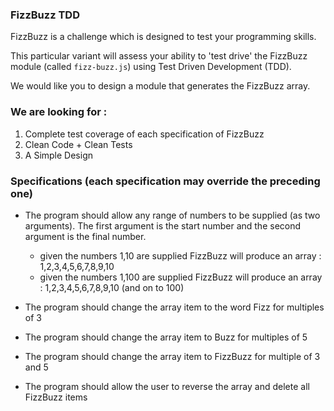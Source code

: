 ### FizzBuzz TDD ###

FizzBuzz is a challenge which is designed to test your programming skills.

This particular variant will assess your ability to 'test drive' the FizzBuzz module (called ```fizz-buzz.js```) using Test Driven Development (TDD).

We would like you to design a module that generates the FizzBuzz array.

### We are looking for : ###

1) Complete test coverage of each specification of FizzBuzz
2) Clean Code + Clean Tests
3) A Simple Design

### Specifications (each specification may override the preceding one) ###

- The program should allow any range of numbers to be supplied (as two arguments). The first argument is the start number and the second argument is the final number.
    - given the numbers 1,10 are supplied FizzBuzz will produce an array : 1,2,3,4,5,6,7,8,9,10
    - given the numbers 1,100 are supplied FizzBuzz will produce an array : 1,2,3,4,5,6,7,8,9,10 (and on to 100)
    
- The program should change the array item to the word Fizz for multiples of 3
 
- The program should change the array item to Buzz for multiples of 5
 
- The program should change the array item to FizzBuzz for multiple of 3 and 5

- The program should allow the user to reverse the array and delete all FizzBuzz items
